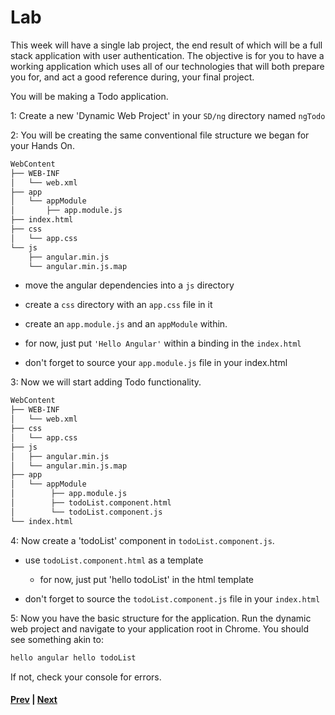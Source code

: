 # Lab

This week will have a single lab project, the end result of which will be a full stack application with user authentication. The objective is for you to have a working application which uses all of our technologies that will both prepare you for, and act a good reference during, your final project.

You will be making a Todo application.

1: Create a new 'Dynamic Web Project' in your `SD/ng` directory named `ngTodo`

2: You will be creating the same conventional file structure we began for your Hands On.

```bash
WebContent
├── WEB-INF
│   └── web.xml
├── app
│   └── appModule
│       ├── app.module.js
├── index.html
├── css
│   └── app.css
└── js
    ├── angular.min.js
    └── angular.min.js.map
```

* move the angular dependencies into a `js` directory

* create a `css` directory with an `app.css` file in it

* create an `app.module.js` and an `appModule` within.

* for now, just put `'Hello Angular'` within a binding in the `index.html`

* don't forget to source your `app.module.js` file in your index.html

3: Now we will start adding Todo functionality. 

```bash
WebContent
├── WEB-INF
│   └── web.xml
├── css
│   └── app.css
├── js
│   ├── angular.min.js
│   └── angular.min.js.map
├── app
│   └── appModule
│        ├── app.module.js
│        ├── todoList.component.html
│        └── todoList.component.js
└── index.html
```

4: Now create a 'todoList' component in `todoList.component.js`.

* use `todoList.component.html` as a template

  * for now, just put 'hello todoList' in the html template

* don't forget to source the `todoList.component.js` file in your `index.html`

5: Now you have the basic structure for the application. Run the dynamic web project and navigate to your application root in Chrome. You should see something akin to:

```html
hello angular hello todoList
```

If not, check your console for errors.

#### [Prev](component_heirarchy.md) | [Next](../ch3-harnessing-the-power-of-components/README.md)
